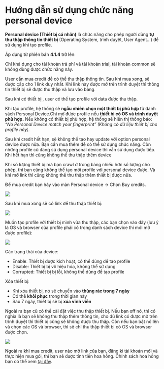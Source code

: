 # Hướng dẫn sử dụng chức năng personal device

**Personal device (Thiết bị cá nhân)** là chức năng cho phép người dùng **tự thu thập thông tin thiết bị** (Operating System, trình duyệt, User Agent…) để sử dụng khi tạo profile.

Áp dụng từ phiên bản **4.1.4** trở lên

Chỉ khả dụng cho tài khoản trả phí và tài khoản trial, tài khoản common sẽ không dùng được chức năng này.

User cần mua credit để có thể thu thập thông tin. Sau khi mua xong, sẽ được cấp cho 1 link duy nhất. Khi link này được mở trên trình duyệt thì thông tin thiết bị sẽ được thu thập và lưu vào bảng.

Sau khi có thiết bị , user có thể tạo profile với data được thu thập.

Khi tạo profile, hệ thống sẽ **ngẫu nhiên chọn một thiết bị phù hợp** từ danh sách Personal Device.Chỉ mở được profile nếu **thiết bị có OS và trình duyệt phù hợp.** Nếu không có thiết bị phù hợp, hệ thống sẽ hiển thị thông báo: _“No Personal Device match your fingerprint”   (Không có dữ liệu thiết bị cho profile này)._

Sau khi credit hết hạn, sẽ không thể tạo hay update với option personal device được nữa. Bạn cần mua thêm để có thể sử dụng chức năng. Còn những profile cũ đang sử dụng personal device thì vẫn sử dụng được tiếp. Khi hết hạn thì cũng không thể thu thập thêm device

Khi số lượng thiết bị mà bạn crawl ở trong bảng nhiều hơn số lượng cho phép, thì bạn cũng không thể tạo mới profile với personal device được. Và khi mở link thì cũng không thể thu thập thêm thiết bị được nữa.

&#x20;

Để mua credit bạn hãy vào màn Personal device -> Chọn Buy credits.

![](http://education.hidemium.io/wp-content/uploads/2025/07/Screenshot_1.png)

&#x20;

Sau khi mua xong sẽ có link để thu thập thiết bị:

![](http://education.hidemium.io/wp-content/uploads/2025/07/Screenshot_2-1.png)

&#x20;

Muốn tạo profile với thiết bị mình vừa thu thập, các bạn chọn vào đây  (lưu ý là OS và browser của profile phải có trong danh sách device thì mới mở được profile):

![](http://education.hidemium.io/wp-content/uploads/2025/07/Screenshot_3-2.png)

&#x20;

Các trạng thái của device:

* &#x20;Enable: Thiết bị được kích hoạt, có thể dùng để tạo profile
* Disable: Thiết bị bị vô hiệu hóa, không thể sử dụng
* Corrupted: Thiết bị bị lỗi, không thể dùng để tạo profile

Xóa thiết bị:

* Khi xóa thiết bị, nó sẽ chuyển vào **thùng rác trong 7 ngày**
* Có thể **khôi phục** trong thời gian này
* Sau 7 ngày, thiết bị sẽ bị **xóa vĩnh viễn**

Ngoài ra bạn cũ có thể cài đặt việc thu thập thiết bị. Nếu bạn off nó, thì có nghĩa là bạn sẽ không thu thập thêm thông tin, cho dù link có được mở trên trình duyệt thì thiết bị cũng sẽ không được thu thập. Còn nếu bạn bật nó lên và chọn các OS và browser, thì sẽ chỉ thu thập thiết bị có OS và browser được chọn.

![](http://education.hidemium.io/wp-content/uploads/2025/07/Screenshot_4-1.png)

&#x20;

Ngoài ra khi mua credit, user nào mở link của bạn, đăng kí tài khoản mới và thực hiện mua gói, thì bạn sẽ được tính tiền hoa hồng. Chính sách hoa hồng bạn có thể xem [tại đây](https://docs.google.com/document/d/15grpCXVDNsNKDweGW4tCq_ew-CL9aKedU5_xiMVpv8Q/edit?tab=t.0#heading=h.5xijnc9uhk7b).
